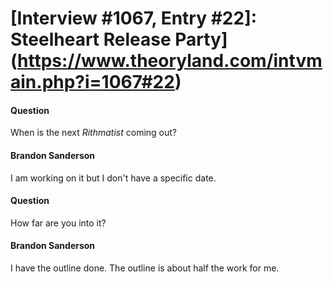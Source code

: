 # [Interview #1067, Entry #22]: Steelheart Release Party](https://www.theoryland.com/intvmain.php?i=1067#22)

#### Question

When is the next
*Rithmatist*
coming out?

#### Brandon Sanderson

I am working on it but I don't have a specific date.

#### Question

How far are you into it?

#### Brandon Sanderson

I have the outline done. The outline is about half the work for me.

